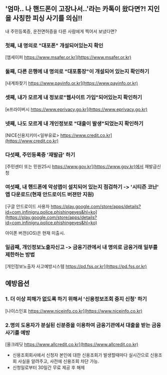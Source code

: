 ## '엄마.. 나 핸드폰이 고장나서..'라는 카톡이 왔다면?! 지인을 사칭한 피싱 사기를 의심!! 

내 주민등록증, 운전면허증을 다른 사람에게 찍어서 보냈다면? 


### 첫째, 내 명의로 "대포폰" 개설되어있는지 확인

  [엠세이퍼 https://www.msafer.or.kr](https://www.msafer.or.kr)

### 둘째, 다른 은행에 내 명의로 "대포통장"이 개설되어 있는지 확인하기

 [내계좌찾기 https://www.payinfo.or.kr](https://www.payinfo.or.kr)


### 셋째, 내가 모르게 내 정보로"웹사이트 가입"되어있는지 확인하기

  [e프라이버시 https://www.eprivacy.go.kr](https://www.eprivacy.go.kr)


### 넷째, 나도 모르게 내 개인정보로 "대출이 발생"되었는지 확인하기

  [NICE신용지키미<일부유료> https://www.credit.co.kr](https://www.credit.co.kr)


### 다섯째, 주민등록증 '재발급' 하기 

  [주민센터 또는 민원25시 https://www.gov.kr](https://www.gov.kr)에서 재발급신청 


### 여섯째, 내 핸드폰에 악성앱이 설치되어 있는지 점검하기 -> '시티즌 코난' 앱 다운로드(현재 안드로이드 버젼만 지원) 

  [구글 안드로이드 사용자<android> https://play.google.com/store/apps/details?id=com.infinigru.police.phishingeyes&hl=ko](https://play.google.com/store/apps/details?id=com.infinigru.police.phishingeyes&hl=ko) 

  아이폰 버젼(iOS)은 현재 미출시. 


### 일곱째, 개인정보노출자신고 -> 금융기관에서 내 명의로 금융거래 일부를 제한하는 방법 

  [개인정보노출자 사고예방시스템 https://pd.fss.or.kr](https://pd.fss.or.kr)




## 예방옵션 ## 

### 1. 더 이상 피해가 없도록 하기 위해서 '신용정보조회 중지 신청' 하기 ### 
 [나이스인포 https://www.niceinfo.co.kr](https://www.niceinfo.co.kr)


### 2.명의 도용자가 분실된 신분증을 이용하여 금융기관에서 대출을 받는 금융사기를 예방
 [올크레딧 https://www.allcredit.co.kr](https://www.allcredit.co.kr)
  - 신용조회회사에서 신청자 본인에 대한 신용조회가 발생할때마다 실시간으로 신용조회 사실을 알려주고, 사전에 신용조회 차단 가능.
  - 신청일로부터 30일간 무료 제공 후 해제 


